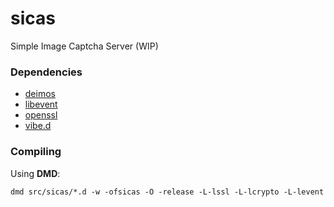 # sicas
Simple Image Captcha Server (WIP)

### Dependencies
* [deimos](https://github.com/D-Programming-Deimos)
 * [libevent](https://github.com/D-Programming-Deimos/libevent)
 * [openssl](https://github.com/D-Programming-Deimos/openssl)
* [vibe.d](https://github.com/rejectedsoftware/vibe.d)

### Compiling

Using **DMD**:
```
dmd src/sicas/*.d -w -ofsicas -O -release -L-lssl -L-lcrypto -L-levent
```
